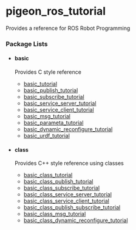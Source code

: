 # pigeon_ros_tutorial

Provides a reference for ROS Robot Programming

### Package Lists

- #### basic
  
  Provides C style reference
  - [basic_tutorial](https://github.com/PigeonSensei/pigeon_ros_tutorial/tree/master/basic/basic_tutorial)
  - [basic_publish_tutorial](https://github.com/PigeonSensei/pigeon_ros_tutorial/tree/master/basic/basic_publish_tutorial)
  - [basic_subscribe_tutorial](https://github.com/PigeonSensei/pigeon_ros_tutorial/tree/master/basic/basic_subscribe_tutorial) 
  - [basic_service_server_tutorial](https://github.com/PigeonSensei/pigeon_ros_tutorial/tree/master/basic/basic_service_server_tutorial) 
  - [basic_service_client_tutorial](https://github.com/PigeonSensei/pigeon_ros_tutorial/tree/master/basic/basic_service_client_tutorial) 
  - [basic_msg_tutorial](https://github.com/PigeonSensei/pigeon_ros_tutorial/tree/master/basic/basic_msg_tutorial)  
  - [basic_parameta_tutorial](https://github.com/PigeonSensei/pigeon_ros_tutorial/tree/master/basic/basic_parameta_tutorial)  
  - [basic_dynamic_reconfigure_tutorial](https://github.com/PigeonSensei/pigeon_ros_tutorial/tree/master/basic/basic_dynamic_reconfigure_tutorial)  
  - [basic_urdf_tutorial](https://github.com/PigeonSensei/pigeon_ros_tutorial/tree/master/basic/basic_urdf_tutorial)  

- #### class

  Provides C++ style reference using classes
  - [basic_class_tutorial](https://github.com/PigeonSensei/pigeon_ros_tutorial/tree/master/class/basic_class_tutorial)
  - [basic_class_publish_tutorial](https://github.com/PigeonSensei/pigeon_ros_tutorial/tree/master/class/basic_class_publish_tutorial)
  - [basic_class_subscribe_tutorial](https://github.com/PigeonSensei/pigeon_ros_tutorial/tree/master/class/basic_class_subscribe_tutorial)
  - [basic_class_service_server_tutorial](https://github.com/PigeonSensei/pigeon_ros_tutorial/tree/master/class/basic_class_service_server_tutorial)
  - [basic_class_service_client_tutorial](https://github.com/PigeonSensei/pigeon_ros_tutorial/tree/master/class/basic_class_service_client_tutorial)
  - [basic_class_publish_subscribe_tutorial](https://github.com/PigeonSensei/pigeon_ros_tutorial/tree/master/class/basic_class_publish_subscribe_tutorial)
  - [basic_class_msg_tutorial](https://github.com/PigeonSensei/pigeon_ros_tutorial/tree/master/class/basic_class_msg_tutorial)
  - [basic_class_dynamic_reconfigure_tutorial](https://github.com/PigeonSensei/pigeon_ros_tutorial/tree/master/class/basic_class_dynamic_reconfigure_tutorial)

  
